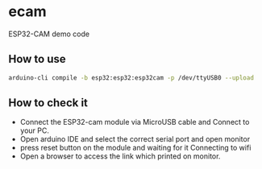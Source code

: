 # ecam
ESP32-CAM demo code 
## How to use
```bash
arduino-cli compile -b esp32:esp32:esp32cam -p /dev/ttyUSB0 --upload
```
## How to check it
* Connect the ESP32-cam module via MicroUSB cable and Connect to your PC.
* Open arduino IDE and select the correct serial port and open monitor
* press reset button on the module and waiting for it Connecting to wifi
* Open a browser to access the link which printed on monitor.

